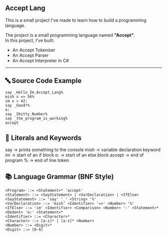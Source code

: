 ## Accept Lang

This is a small project I've made to learn how to build a programming language.

The project is a small programming language named **"Accept"**.  
In this project, I've built:

- An Accept Tokenizer
- An Accept Parser
- An Accept Interpreter in C#

---

## 🔤 Source Code Example

```accept
say _Hello_Im_Accept_Lang%
mish x => 56%
im x > 42:
say _Good!%
o:
say _Shitty_Number%
say _the_program_is_working%
accept
```

## 🧠 Literals and Keywords

say → prints something to the console
mish → variable declaration keyword
im → start of an if block
o: → start of an else block
accept → end of program
% → end of line token

## 📚 Language Grammar (BNF Style)

```
<Program> ::= <Statement>* 'accept'
<Statement> ::= <SayStatement> | <VarDeclaration> | <IfElse>
<SayStatement> ::= 'say' '_' <String> '%'
<VarDeclaration> ::= 'mish' <Identifier> '=>' <Number> '%'
<IfElse> ::= 'im' <Identifier> <Comparison> <Number> ':' <Statement>* <Dedent> 'o:' <Statement>*
<Identifier> ::= <Character>*
<Character> ::= [a-z]* | [a-z]* <Number>
<Number> ::= <Digit>*
<Digit> ::= [0-9]
```
